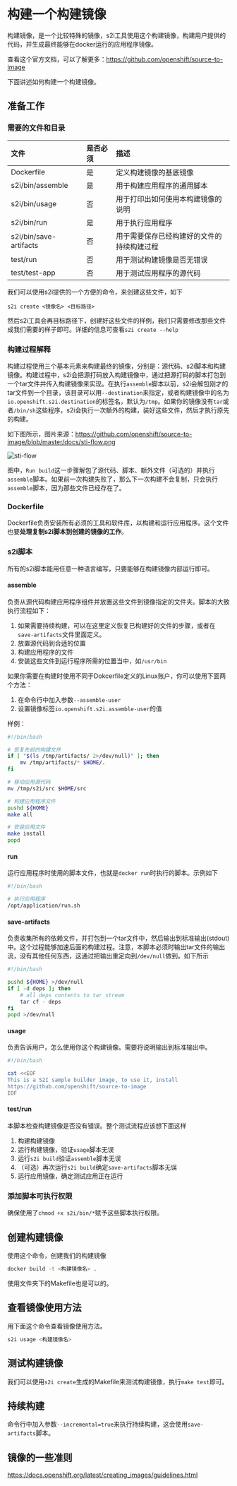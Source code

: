 # 构建一个构建镜像

构建镜像，是一个比较特殊的镜像，s2i工具使用这个构建镜像，构建用户提供的代码，并生成最终能够在docker运行的应用程序镜像。

查看这个官方文档，可以了解更多：<https://github.com/openshift/source-to-image>

下面讲述如何构建一个构建镜像。

## 准备工作

### 需要的文件和目录

文件                     | 是否必须 | 描述
:--------------------- | :--- | :--------------------
Dockerfile             | 是    | 定义构建镜像的基底镜像
s2i/bin/assemble       | 是    | 用于构建应用程序的通用脚本
s2i/bin/usage          | 否    | 用于打印出如何使用本构建镜像的说明
s2i/bin/run            | 是    | 用于执行应用程序
s2i/bin/save-artifacts | 否    | 用于需要保存已经构建好的文件的持续构建过程
test/run               | 否    | 用于测试构建镜像是否无错误
test/test-app          | 否    | 用于测试应用程序的源代码

我们可以使用s2i提供的一个方便的命令，来创建这些文件，如下

```
s2i create <镜像名> <目标路径>
```

然后s2i工具会再目标路径下，创建好这些文件的样例，我们只需要修改那些文件成我们需要的样子即可。详细的信息可查看`s2i create --help`

### 构建过程解释

构建过程使用三个基本元素来构建最终的镜像，分别是：源代码、s2i脚本和构建镜像。构建过程中，s2i会把源打码放入构建镜像中，通过把源打码的脚本打包到一个tar文件并传入构建镜像来实现。在执行`assemble`脚本以前，s2i会解包刚才的tar文件到一个目录，该目录可以用`--destination`来指定，或者构建镜像中的名为`io.openshift.s2i.destination`的标签名，默认为`/tmp`。如果你的镜像没有`tar`或者`/bin/sh`这些程序，s2i会执行一次额外的构建，装好这些文件，然后才执行原先的构建。

如下图所示，图片来源：<https://github.com/openshift/source-to-image/blob/master/docs/sti-flow.png>

![sti-flow](img/sti-flow.png)

图中，`Run build`这一步骤解包了源代码、脚本、额外文件（可选的）并执行`assemble`脚本。如果前一次构建失败了，那么下一次构建不会复制，只会执行`assemble`脚本，因为那些文件已经存在了。

### Dockerfile

Dockerfile负责安装所有必须的工具和软件库，以构建和运行应用程序。这个文件也要**处理复制s2i脚本到创建的镜像的工作**。

### s2i脚本

所有的s2i脚本能用任意一种语言编写，只要能够在构建镜像内部运行即可。

#### assemble

负责从源代码构建应用程序组件并放置这些文件到镜像指定的文件夹。脚本的大致执行流程如下：

1. 如果需要持续构建，可以在这里定义恢复已构建好的文件的步骤，或者在`save-artifacts`文件里面定义。
2. 放置源代码到合适的位置
3. 构建应用程序的文件
4. 安装这些文件到运行程序所需的位置当中，如`/usr/bin`

如果你需要在构建时使用不同于Dokcerfile定义的Linux账户，你可以使用下面两个方法：

1. 在命令行中加入参数`--assemble-user`
2. 设置镜像标签`io.openshift.s2i.assemble-user`的值

样例：

```bash
#!/bin/bash

# 恢复先前的构建文件
if [ "$(ls /tmp/artifacts/ 2>/dev/null)" ]; then
    mv /tmp/artifacts/* $HOME/.
fi

# 移动应用源代码
mv /tmp/s2i/src $HOME/src

# 构建应用程序文件
pushd ${HOME}
make all

# 安装应用文件
make install
popd
```

#### run

运行应用程序时使用的脚本文件，也就是`docker run`时执行的脚本。示例如下

```bash
#!/bin/bash

# 执行应用程序
/opt/application/run.sh
```

#### save-artifacts

负责收集所有的依赖文件，并打包到一个tar文件中，然后输出到标准输出(stdout)中。这个过程能够加速后面的构建过程。注意，本脚本必须时输出tar文件的输出流，没有其他任何东西，这通过把输出重定向到`/dev/null`做到。如下所示

```bash
#!/bin/bash

pushd ${HOME} >/dev/null
if [ -d deps ]; then
    # all deps contents to tar stream
    tar cf - deps
fi
popd >/dev/null
```

#### usage

负责告诉用户，怎么使用你这个构建镜像。需要将说明输出到标准输出中。

```bash
#!/bin/bash

cat <<EOF
This is a S2I sample builder image, to use it, install
https://github.com/openshift/source-to-image
EOF
```

#### test/run

本脚本检查构建镜像是否没有错误。整个测试流程应该想下面这样

1. 构建构建镜像
2. 运行构建镜像，验证`usage`脚本无误
3. 运行`s2i build`验证`assemble`脚本无误
4. （可选）再次运行`s2i build`确定`save-artifacts`脚本无误
5. 运行应用镜像，确定测试应用正在运行

### 添加脚本可执行权限

确保使用了`chmod +x s2i/bin/*`赋予这些脚本执行权限。

## 创建构建镜像

使用这个命令，创建我们的构建镜像

```bash
docker build -t <构建镜像名> .
```

使用文件夹下的Makefile也是可以的。

## 查看镜像使用方法

用下面这个命令查看镜像使用方法。

```bash
s2i usage <构建镜像名>
```

## 测试构建镜像

我们可以使用`s2i create`生成的Makefile来测试构建镜像，执行`make test`即可。

## 持续构建

命令行中加入参数`--incremental=true`来执行持续构建，这会使用`save-artifacts`脚本。

## 镜像的一些准则

<https://docs.openshift.org/latest/creating_images/guidelines.html>
